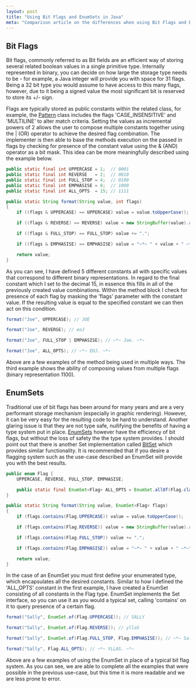 ```yaml
---
layout: post
title: "Using Bit Flags and EnumSets in Java"
meta: "Comparison article on the differences when using Bit Flags and EnumSets in Java."
---
```


## Bit Flags

Bit flags, commonly referred to as Bit fields are an efficient way of storing several related boolean values in a single primitive type.
Internally represented in binary, you can decide on how large the storage type needs to be - for example, a Java integer will provide you with space for 31 flags.
Being a 32 bit type you would assume to have access to this many flags, however, due to it being a signed value the most significant bit is reserved to store its +/- sign.
<!--more-->

Flags are typically stored as public constants within the related class, for example, the [Pattern](http://docs.oracle.com/javase/7/docs/api/java/util/regex/Pattern.html) class includes the flags 'CASE_INSENSITIVE' and 'MULTILINE' to alter match criteria.
Setting the values as incremental powers of 2 allows the user to compose multiple constants together using the | (OR) operator to achieve the desired flag combination.
The implementer is then able to base the methods execution on the passed in flags by checking for presence of the constant value using the & (AND) operator as a bit mask.
This idea can be more meaningfully described using the example below.

```java
public static final int UPPERCASE = 1;  // 0001
public static final int REVERSE   = 2;  // 0010
public static final int FULL_STOP = 4;  // 0100
public static final int EMPHASISE = 8;  // 1000
public static final int ALL_OPTS  = 15; // 1111

public static String format(String value, int flags)
{
    if ((flags & UPPERCASE) == UPPERCASE) value = value.toUpperCase();

    if ((flags & REVERSE) == REVERSE) value = new StringBuffer(value).reverse().toString();

    if ((flags & FULL_STOP) == FULL_STOP) value += ".";

    if ((flags & EMPHASISE) == EMPHASISE) value = "~*~ " + value + " ~*~";

    return value;
}
```

As you can see, I have defined 5 different constants all with specific values that correspond to different binary representations.
In regard to the final constant which I set to the decimal 15, in essence this fills in all of the previously created value combinations.
Within the method block I check for presence of each flag by masking the 'flags' parameter with the constant value.
If the resulting value is equal to the specified constant we can then act on this condition.

```java
format("Joe", UPPERCASE); // JOE

format("Joe", REVERSE); // eoJ

format("Joe", FULL_STOP | EMPHASISE); // ~*~ Joe. ~*~

format("Joe", ALL_OPTS); // ~*~ EOJ. ~*~
```

Above are a few examples of the method being used in multiple ways.
The third example shows the ability of composing values from multiple flags (binary representation 1100).

## EnumSets

Traditional use of bit flags has been around for many years and are a very performant storage mechanism (especially in graphic rendering).
However, it can be very easy for the resulting code to be hard to understand.
Another glaring issue is that they are not type safe, nullifying the benefits of having a type system put in place.
[EnumSets](http://docs.oracle.com/javase/7/docs/api/java/util/EnumSet.html) however have the efficiency of bit flags, but without the loss of safety the the type system provides.
I should point out that there is another Set implementation called [BitSet](http://docs.oracle.com/javase/7/docs/api/java/util/BitSet.html) which provides similar functionality.
It is recommended that if you desire a flagging system such as the use-case described an EnumSet will provide you with the best results.

```java
public enum Flag {
    UPPERCASE, REVERSE, FULL_STOP, EMPHASISE;

    public static final EnumSet<Flag> ALL_OPTS = EnumSet.allOf(Flag.class);
}
```

```java
public static String format(String value, EnumSet<Flag> flags)
{
    if (flags.contains(Flag.UPPERCASE)) value = value.toUpperCase();

    if (flags.contains(Flag.REVERSE)) value = new StringBuffer(value).reverse().toString();

    if (flags.contains(Flag.FULL_STOP)) value += ".";

    if (flags.contains(Flag.EMPHASISE)) value = "~*~ " + value + " ~*~";

    return value;
}
```

In the case of an EnumSet you must first define your enumerated type, which encapsulates all the desired constants.
Similar to how I defined the 'ALL_OPTS' constant in the first example, I have created a EnumSet consisting of all constants in the Flag type.
EnumSet implements the Set interface, so you can use it as you would a typical set, calling 'contains' on it to query presence of a certain flag.

```java
format("Sally", EnumSet.of(Flag.UPPERCASE)); // SALLY

format("Sally", EnumSet.of(Flag.REVERSE)); // yllaS

format("Sally", EnumSet.of(Flag.FULL_STOP, Flag.EMPHASISE)); // ~*~ Sally. ~*~

format("Sally", Flag.ALL_OPTS); // ~*~ YLLAS. ~*~
```

Above are a few examples of using the EnumSet in place of a typical bit flag system.
As you can see, we are able to complete all the examples that were possible in the previous use-case, but this time it is more readable and we are less prone to error.
